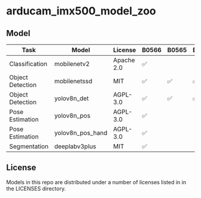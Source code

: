 # arducam_imx500_model_zoo

## Model

| Task             | Model              | License         | B0566         | B0565         | B0564
| ---------------- | -------------      | -------------   | ------------- | ------------- | -------------
| Classification   | mobilenetv2        | Apache 2.0      | ✅            |               |               
| Object Detection | mobilenetssd       | MIT             | ✅            | ✅            | ✅            
| Object Detection | yolov8n_det        | AGPL-3.0        | ✅            | ✅            | ✅            
| Pose Estimation  | yolov8n_pos        | AGPL-3.0        | ✅            |               |               
| Pose Estimation  | yolov8n_pos_hand   | AGPL-3.0        | ✅            |               |               
| Segmentation     | deeplabv3plus      | MIT             | ✅            |               |               

## License

Models in this repo are distributed under a number of licenses listed in in the LICENSES directory.
